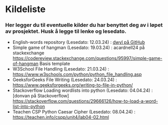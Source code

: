 # Kildeliste

### Her legger du til eventuelle kilder du har benyttet deg av i løpet av prosjektet. Husk å legge til lenke og lesedato.

- English-words repository (Lesedato: 12.03.24) : [dwyl på GitHub](https://github.com/dwyl/english-words)
- Simple game of hangman (Lesedato: 19.03.24) : acardnell24 på stackexchange https://codereview.stackexchange.com/questions/95997/simple-game-of-hangman Basis template
- W3School File Handling (Lesedato: 21.03.24) : https://www.w3schools.com/python/python_file_handling.asp 
- GeeksforGeeks File Writing (Lesedato: 24.03.24) : https://www.geeksforgeeks.org/writing-to-file-in-python/
- Stackoverflow Loading wordlists into python (Lesedato: 04.04.24) : [donvan på Stackoverflow] https://stackoverflow.com/questions/29666126/how-to-load-a-word-list-into-python
- Teachen CSP Python Caesar Cipher (Lesedato: 08.04.24) : https://teachen.info/cspp/unit4/lab04-02.html